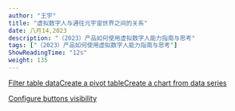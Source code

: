 ```yaml
---
author: "王宇"
title: "虚拟数字人与通往元宇宙世界之间的关系"
date: 八月14,2023
description: "（2023）产品如何使用虚拟数字人能力指南与思考"
tags: ["（2023）产品如何使用虚拟数字人能力指南与思考"]
ShowReadingTime: "12s"
weight: 135
---
```

[Filter table data](#)[Create a pivot table](#)[Create a chart from data series](#)

[Configure buttons visibility](/users/tfac-settings.action)